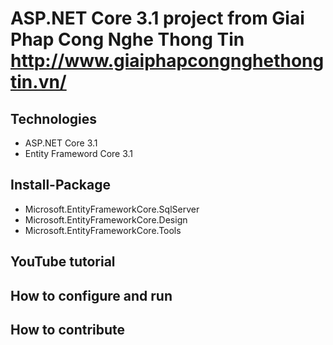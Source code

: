 # ASP.NET Core 3.1 project from Giai Phap Cong Nghe Thong Tin  http://www.giaiphapcongnghethongtin.vn/
## Technologies
- ASP.NET Core 3.1
- Entity Frameword Core 3.1
## Install-Package
- Microsoft.EntityFrameworkCore.SqlServer
- Microsoft.EntityFrameworkCore.Design
- Microsoft.EntityFrameworkCore.Tools
## YouTube tutorial
## How to configure and run
## How to contribute